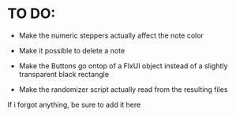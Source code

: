 # TO DO:

- Make the numeric steppers actually affect the note color

- Make it possible to delete a note

- Make the Buttons go ontop of a FlxUI object instead of a slightly transparent black rectangle

- Make the randomizer script actually read from the resulting files

If i forgot anything, be sure to add it here
